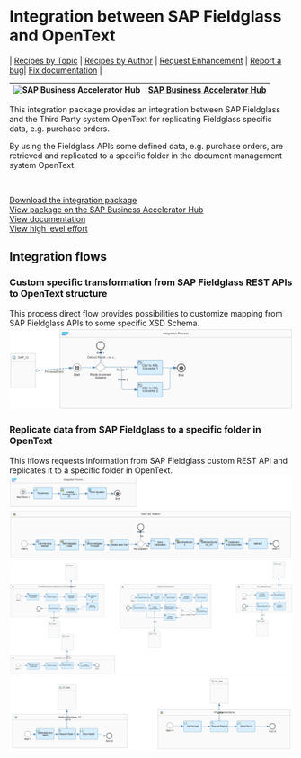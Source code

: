 # Integration between SAP Fieldglass and OpenText 

\| [Recipes by Topic](../../readme.md ) \| [Recipes by Author](../../author.md ) \| [Request Enhancement](https://github.com/SAP-samples/cloud-integration-flow/issues/new?assignees=&labels=Recipe%20Fix,enhancement&template=recipe-request.md&title=Improve%20Integration%20between%20SAP%20Fieldglass%20and%20OpenText) \| [Report a bug](https://github.com/SAP-samples/cloud-integration-flow/issues/new?assignees=&labels=Recipe%20Fix,bug&template=bug_report.md&title=Issue%20with%20Integration%20between%20SAP%20Fieldglass%20and%20OpenText)\| [Fix documentation](https://github.com/SAP-samples/cloud-integration-flow/issues/new?assignees=&labels=Recipe%20Fix,documentation&template=bug_report.md&title=Docu%20fix%20Integration%20between%20SAP%20Fieldglass%20and%20OpenText) \| 

 ![SAP Business Accelerator Hub](https://github.com/SAPAPIBusinessHub.png?size=50 ) | [SAP Business Accelerator Hub](https://api.sap.com/allcommunity) | 
 ----|----| 

This integration package provides an integration between SAP Fieldglass and the Third Party system OpenText for replicating Fieldglass specific data, e.g. purchase orders.

<p>By using the Fieldglass APIs some defined data, e.g. purchase orders, are retrieved and replicated to a specific folder in the document management system OpenText.</p>
<p>&nbsp;</p>

[Download the integration package](IntegrationbetweenSAPFieldglassandOpenText.zip)\
[View package on the SAP Business Accelerator Hub](https://api.sap.com/package/IntegrationbetweenSAPFieldglassandOpenText)\
[View documentation](Documentation_IntegrationbetweenSAPFieldglassandOpenText.pdf)\
[View high level effort](effort.md)
## Integration flows
### Custom specific transformation from SAP Fieldglass REST APIs to OpenText structure 
This process direct flow provides possibilities to customize mapping from SAP Fieldglass APIs to some specific XSD Schema. \
 ![input-image](ProcessDirect_Custom_Mapping_from_SAP_Fieldglass_REST_APIs.png)
### Replicate data from SAP Fieldglass to a specific folder in OpenText 
This iflows requests information from SAP Fieldglass custom REST API and replicates it to a specific folder in OpenText. \
 ![input-image](Replicate_purchase_order_information_from_SAP_Fieldglass_to_a_specific_folder_in_OpenText_1.png)
 ![input-image](Replicate_purchase_order_information_from_SAP_Fieldglass_to_a_specific_folder_in_OpenText_2.png)
 ![input-image](Replicate_purchase_order_information_from_SAP_Fieldglass_to_a_specific_folder_in_OpenText_3.png)
